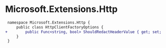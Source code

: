 # Microsoft.Extensions.Http

``` diff
 namespace Microsoft.Extensions.Http {
     public class HttpClientFactoryOptions {
+        public Func<string, bool> ShouldRedactHeaderValue { get; set; }
     }
 }
```

